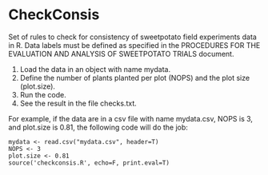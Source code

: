CheckConsis
===========

Set of rules to check for consistency of sweetpotato field experiments data in R.
Data labels must be defined as specified in the PROCEDURES FOR THE EVALUATION AND ANALYSIS
OF SWEETPOTATO TRIALS document.

1. Load the data in an object with name mydata. 
2. Define the number of plants planted per plot (NOPS) and the plot size (plot.size).
3. Run the code. 
4. See the result in the file checks.txt.

For example, if the data are in a csv file with name mydata.csv, NOPS is 3, and plot.size is 0.81, the following code will do the job:

```{r eval=F}
mydata <- read.csv("mydata.csv", header=T)
NOPS <- 3
plot.size <- 0.81
source('checkconsis.R', echo=F, print.eval=T)
```
